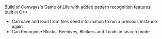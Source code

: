 Build of Conways's Game of Life with added pattern recognition features built in C++

- Can save and load from files seed information to run a previous instance again
- Can Recognise Blocks, Beehives, Blinkers and Toads in search mode
